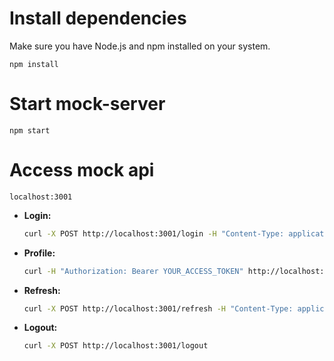 # Install dependencies

Make sure you have Node.js and npm installed on your system.

`npm install`

# Start mock-server

`npm start`

# Access mock api

`localhost:3001`

- **Login:**
  ```bash
  curl -X POST http://localhost:3001/login -H "Content-Type: application/json" -d '{"email": "any", "password": "any"}'
  ```
- **Profile:**
  ```bash
  curl -H "Authorization: Bearer YOUR_ACCESS_TOKEN" http://localhost:3001/user/profile
  ```
- **Refresh:**
  ```bash
  curl -X POST http://localhost:3001/refresh -H "Content-Type: application/json" -d '{"refresh_token": "THE_REFRESH_TOKEN_FROM_LOGIN"}'
  ```
- **Logout:**
  ```bash
  curl -X POST http://localhost:3001/logout
  ```
